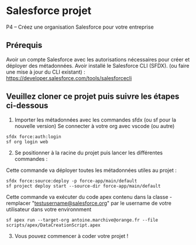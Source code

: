 # Salesforce projet

P4 – Créez une organisation Salesforce pour votre entreprise

## Prérequis
Avoir un compte Salesforce avec les autorisations nécessaires pour créer et déployer des métadonnées.
Avoir installé le Salesforce CLI (SFDX). (ou faire une mise à jour du CLI existant) : https://developer.salesforce.com/tools/salesforcecli

## Veuillez cloner ce projet puis suivre les étapes ci-dessous

1. Importer les métadonnées avec les commandes sfdx (ou sf pour la nouvelle version) 
Se connecter à votre org avec vscode (ou autre) 

```
sfdx force:auth:login
sf org login web
```

2. Se positionner à la racine du projet puis lancer les différentes commandes :

Cette commande va déployer toutes les métadonnées utiles au projet :

```
sfdx force:source:deploy -p force-app/main/default
sf project deploy start --source-dir force-app/main/default
```

Cette commande va exécuter du code apex contenu dans la classe - remplacer "testusername@salesforce.org" par le username de votre utilisateur dans votre environnment

```
sf apex run --target-org antoine.marchive@orange.fr --file scripts/apex/DataCreationScript.apex

```

3. Vous pouvez commencer à coder votre projet ! 